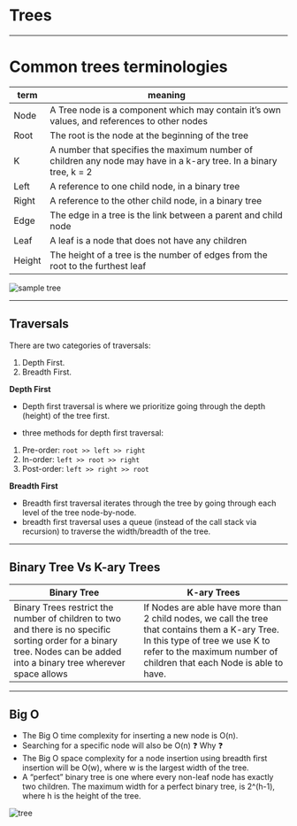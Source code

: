 # Trees

---

# Common trees terminologies

| term   | meaning                                                                                                           |
| ------ | ----------------------------------------------------------------------------------------------------------------- |
| Node   | A Tree node is a component which may contain it’s own values, and references to other nodes                       |
| Root   | The root is the node at the beginning of the tree                                                                 |
| K      | A number that specifies the maximum number of children any node may have in a k-ary tree. In a binary tree, k = 2 |
| Left   | A reference to one child node, in a binary tree                                                                   |
| Right  | A reference to the other child node, in a binary tree                                                             |
| Edge   | The edge in a tree is the link between a parent and child node                                                    |
| Leaf   | A leaf is a node that does not have any children                                                                  |
| Height | The height of a tree is the number of edges from the root to the furthest leaf                                    |

![sample tree](https://codefellows.github.io/common_curriculum/data_structures_and_algorithms/Code_401/class-15/resources/images/BinaryTree1.PNG)

---

## Traversals

There are two categories of traversals:

1. Depth First.
2. Breadth First.

**Depth First**

- Depth first traversal is where we prioritize going through the depth (height) of the tree first.

- three methods for depth first traversal:

1. Pre-order: `root >> left >> right`
2. In-order: `left >> root >> right`
3. Post-order: `left >> right >> root`

**Breadth First**

- Breadth first traversal iterates through the tree by going through each level of the tree node-by-node.
- breadth first traversal uses a queue (instead of the call stack via recursion) to traverse the width/breadth of the tree.

---

## Binary Tree Vs K-ary Trees

| Binary Tree                                                                                                                                                               | K-ary Trees                                                                                                                                                                                                |
| ------------------------------------------------------------------------------------------------------------------------------------------------------------------------- | ---------------------------------------------------------------------------------------------------------------------------------------------------------------------------------------------------------- |
| Binary Trees restrict the number of children to two and there is no specific sorting order for a binary tree. Nodes can be added into a binary tree wherever space allows | If Nodes are able have more than 2 child nodes, we call the tree that contains them a K-ary Tree. In this type of tree we use K to refer to the maximum number of children that each Node is able to have. |

---

## Big O

- The Big O time complexity for inserting a new node is O(n).
- Searching for a specific node will also be O(n) ❓ Why ❓
- The Big O space complexity for a node insertion using breadth first insertion will be O(w), where w is the largest width of the tree.
- A “perfect” binary tree is one where every non-leaf node has exactly two children. The maximum width for a perfect binary tree, is 2^(h-1), where h is the height of the tree.

![tree](https://miro.medium.com/max/975/1*PWJiwTxRdQy8A_Y0hAv5Eg.png)

